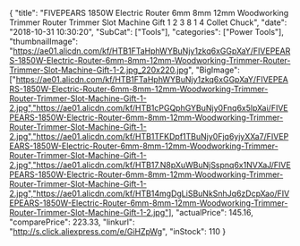 {
	"title": "FIVEPEARS 1850W  Electric Router 6mm 8mm 12mm Woodworking Trimmer Router Trimmer Slot Machine Gift 1 2  3 8  1 4  Collet Chuck",
	"date": "2018-10-31 10:30:20",
	"SubCat": ["Tools"],
	"categories": ["Power Tools"],
	"thumbnailImage": "https://ae01.alicdn.com/kf/HTB1FTaHphWYBuNjy1zkq6xGGpXaY/FIVEPEARS-1850W-Electric-Router-6mm-8mm-12mm-Woodworking-Trimmer-Router-Trimmer-Slot-Machine-Gift-1-2.jpg_220x220.jpg",
	"BigImage": ["https://ae01.alicdn.com/kf/HTB1FTaHphWYBuNjy1zkq6xGGpXaY/FIVEPEARS-1850W-Electric-Router-6mm-8mm-12mm-Woodworking-Trimmer-Router-Trimmer-Slot-Machine-Gift-1-2.jpg","https://ae01.alicdn.com/kf/HTB1cPGQphGYBuNjy0Fnq6x5lpXai/FIVEPEARS-1850W-Electric-Router-6mm-8mm-12mm-Woodworking-Trimmer-Router-Trimmer-Slot-Machine-Gift-1-2.jpg","https://ae01.alicdn.com/kf/HTB1TFKDpf1TBuNjy0Fjq6yjyXXa7/FIVEPEARS-1850W-Electric-Router-6mm-8mm-12mm-Woodworking-Trimmer-Router-Trimmer-Slot-Machine-Gift-1-2.jpg","https://ae01.alicdn.com/kf/HTB17.N8pXuWBuNjSspnq6x1NVXaJ/FIVEPEARS-1850W-Electric-Router-6mm-8mm-12mm-Woodworking-Trimmer-Router-Trimmer-Slot-Machine-Gift-1-2.jpg","https://ae01.alicdn.com/kf/HTB14mgDgLiSBuNkSnhJq6zDcpXao/FIVEPEARS-1850W-Electric-Router-6mm-8mm-12mm-Woodworking-Trimmer-Router-Trimmer-Slot-Machine-Gift-1-2.jpg"],
	"actualPrice": 145.16,
	"comparePrice": 223.33,
	"linkurl": "http://s.click.aliexpress.com/e/GiHZpWg",
	"inStock": 110
}
